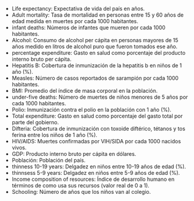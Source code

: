 * Life expectancy: Expectativa de vida del país en años.
* Adult mortality: Tasa de mortalidad en personas entre 15 y 60 años de edad medida en muertes por cada 1000 habitantes.
* infant deaths: Números de infantes que mueren por cada 1000 habitantes.
* Alcohol: Consumo de alcohol per cápita en personas mayores de 15 años medido en litros de alcohol puro que fueron tomados ese año.
* percentage expenditure: Gasto en salud como porcentaje del producto interno bruto per cápita.
* Hepatitis B: Cobertura de inmunización de la hepatitis b en niños de 1 año (%).
* Measles: Número de casos reportados de sarampión por cada 1000 habitantes.
* BMI: Promedio del índice de masa corporal en la población.
* under-five deaths: Número de muertes de niños menores de 5 años por cada 1000 habitantes.
* Polio: Inmunización contra el polio en la población con 1 año (%).
* Total expenditure: Gasto en salud como porcentaje del gasto total por parte del gobierno.
* Difteria: Cobertura de inmunización con toxoide diftérico, tétanos y tos ferina entre los niños de 1 año (%).
* HIV/AIDS: Muertes confirmadas por VIH/SIDA por cada 1000 nacidos vivos.
* GDP: Producto interno bruto per cápita en dólares.
* Población: Población del país.
* thinness 10-19 years: Delgadez en niños entre 10-19 años de edad (%).
* thinnsess 5-9 years: Delgadez en niños entre 5-9 años de edad (%).
* Income composition of resources: Índice de desarrollo humano en términos de como usa sus recursos (valor real de 0 a 1).
* Schooling: Número de años que los niños van al colegio.

